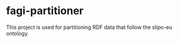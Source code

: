 # fagi-partitioner
This project is used for partitioning RDF data that follow the slipo-eu ontology.
